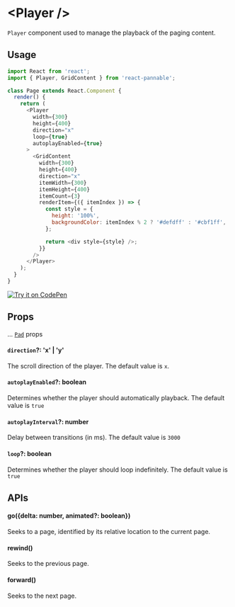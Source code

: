 # \<Player />

`Player` component used to manage the playback of the paging content.

## Usage

```js
import React from 'react';
import { Player, GridContent } from 'react-pannable';

class Page extends React.Component {
  render() {
    return (
      <Player
        width={300}
        height={400}
        direction="x"
        loop={true}
        autoplayEnabled={true}
      >
        <GridContent
          width={300}
          height={400}
          direction="x"
          itemWidth={300}
          itemHeight={400}
          itemCount={3}
          renderItem={({ itemIndex }) => {
            const style = {
              height: '100%',
              backgroundColor: itemIndex % 2 ? '#defdff' : '#cbf1ff',
            };

            return <div style={style} />;
          }}
        />
      </Player>
    );
  }
}
```

[![Try it on CodePen](https://img.shields.io/badge/CodePen-Run-blue.svg?logo=CodePen)](https://codepen.io/cztflove/pen/qwvNLp)

## Props

... [`Pad`](pad.md) props

#### `direction`?: 'x' | 'y'

The scroll direction of the player. The default value is `x`.

#### `autoplayEnabled`?: boolean

Determines whether the player should automatically playback. The default value is `true`

#### `autoplayInterval`?: number

Delay between transitions (in ms). The default value is `3000`

#### `loop`?: boolean

Determines whether the player should loop indefinitely. The default value is `true`

## APIs

#### go({delta: number, animated?: boolean})

Seeks to a page, identified by its relative location to the current page.

#### rewind()

Seeks to the previous page.

#### forward()

Seeks to the next page.
